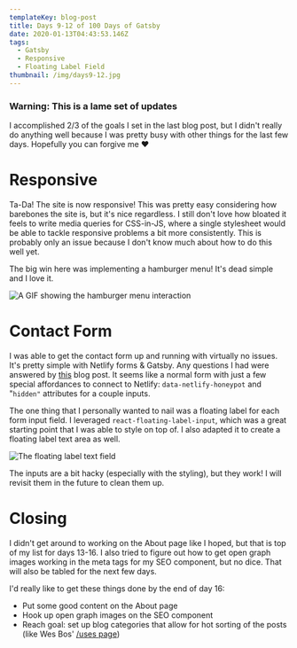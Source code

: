 ```yaml
---
templateKey: blog-post
title: Days 9-12 of 100 Days of Gatsby
date: 2020-01-13T04:43:53.146Z
tags:
  - Gatsby
  - Responsive
  - Floating Label Field
thumbnail: /img/days9-12.jpg
---
```

### Warning: This is a lame set of updates

I accomplished 2/3 of the goals I set in the last blog post, but I didn't really do anything well because I was pretty busy with other things for the last few days. Hopefully you can forgive me ❤️

# Responsive

Ta-Da! The site is now responsive! This was pretty easy considering how barebones the site is, but it's nice regardless. I still don't love how bloated it feels to write media queries for CSS-in-JS, where a single stylesheet would be able to tackle responsive problems a bit more consistently. This is probably only an issue because I don't know much about how to do this well yet. 

The big win here was implementing a hamburger menu! It's dead simple and I love it.

![A GIF showing the hamburger menu interaction](/img/ezgif.com-optimize.gif "Hamburger Menu")

# Contact Form

I was able to get the contact form up and running with virtually no issues. It's pretty simple with Netlify forms & Gatsby. Any questions I had were answered by [this](https://codebushi.com/form-handling-gatsby-netlify/) blog post. It seems like a normal form with just a few special affordances to connect to Netlify: `data-netlify-honeypot` and "`hidden"` attributes for a couple inputs.

The one thing that I personally wanted to nail was a floating label for each form input field. I leveraged `react-floating-label-input`, which was a great starting point that I was able to style on top of. I also adapted it to create a floating label text area as well. 

![The floating label text field](/img/screen-shot-2020-01-12-at-10.57.07-pm.png "Floating Label")

The inputs are a bit hacky (especially with the styling), but they work! I will revisit them in the future to clean them up.

# Closing

I didn't get around to working on the About page like I hoped, but that is top of my list for days 13-16. I also tried to figure out how to get open graph images working in the meta tags for my SEO component, but no dice. That will also be tabled for the next few days. 

I'd really like to get these things done by the end of day 16:

* Put some good content on the About page
* Hook up open graph images on the SEO component
* Reach goal: set up blog categories that allow for hot sorting of the posts (like Wes Bos' [/uses page](https://uses.tech/))
